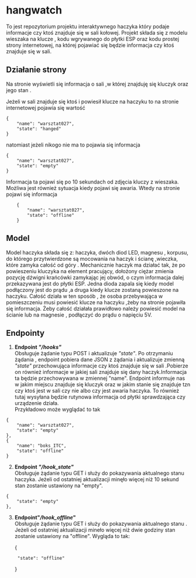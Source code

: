 # hangwatch
To jest repozytorium projektu interaktywnego haczyka który podaje informacje czy ktoś znajduje się w sali kołowej. 
Projekt składa się z modelu wieszaka na klucze , kodu wgrywanego do płytki ESP oraz kodu prostej strony internetowej,
na której pojawiać się będzie informacja czy ktoś znajduje się w sali.

 ## Działanie strony
 Na stronie wyświetli się  informacja o sali ,w której znajduję się kluczyk oraz jego stan .

 Jeżeli w sali znajduje się ktoś i powiesił klucze na haczyku to na stronie internetowej pojawia się wartość 
 
    {
	    "name": "warsztat027",
        "state": "hanged"
    }

 natomiast jeżeli nikogo nie ma to pojawia się informacja 
	   
    {
	    "name": "warsztat027",
        "state": "empty"
    }
    
 Informacja ta pojawi się po 10 sekundach  od zdjęcia kluczy z wieszaka.
Możliwa jest również sytuacja kiedy pojawi się awaria. Wtedy na stronie pojawi się informacja
 
		{
	        "name": "warsztat027",
	        "state": "offline"
	    }
 

 ## Model
 Model haczyka składa się z: haczyka, dwóch diod LED, magnesu , korpusu, do którego przytwierdzone są mocowania na haczyk i ścianę ,wieczka, które zamyka całość od góry .
Mechanicznie haczyk ma działać tak, że po powieszeniu kluczyka na element pracujący, dołożony ciężar zmienia pozycję dźwigni krańcówki zamykając jej obwód,
o czym informacja dalej przekazywana jest do płytki ESP. Jedna dioda zapala się kiedy model podłączony jest do prądu ,a druga kiedy klucze zostaną powieszone na haczyku. 
Całość działa w ten sposób , że osoba przebywająca w pomieszczeniu musi powiesić klucze na haczyku ,żeby na stronie pojawiła się informacja. 
Żeby całość działała prawidłowo należy powiesić model na ścianie lub na magnesie , podłączyć do prądu o napięciu 5V.
## Endpointy 

 1.  **Endpoint  *"/hooks"***    
Obsługuje żądanie typu POST i aktualizuje *"state"*. 				Po otrzymaniu  żądania , endpoint pobiera dane JSON z żądania  i aktualizuje  zmienną *"state"* przechowująca informacje czy ktoś znajduje się w sali .Pobierze on również informacje w jakiej sali znajduje się dany haczyk.Informacja ta będzie przechowywana w zmiennej "name". Endpoint informuje nas w jakim miejscu znajduje się kluczyk oraz w jakim stanie się znajduje tzn czy ktoś jest w sali czy nie albo czy jest awaria haczyka. 
To również tutaj wysyłana będzie rutynowa  informacja od płytki sprawdzająca czy urządzenie działa.   
Przykładowo może wyglądać to tak

    {
        "name": "warsztat027",
        "state": "empty"
    },
    {
        "name": "boks_ITC",
        "state": "offline"
    }


 2.  **Endpoint *"/hook_state"***   
Obsługuje żądanie typu GET i służy do pokazywania 				aktualnego stanu haczyka. Jeżeli od ostatniej aktualizacji  minęło więcej niż 10 sekund  stan zostanie ustawiony na "empty". 
	
    {
        "state": "empty"
    },
    

	 
 3. **Endpoint"*/hook_offline*"**  
 Obsługuje żądanie typu GET i służy do pokazywania 				aktualnego stanu . Jeżeli od ostatniej aktualizacji  mineło więcej niż dwie godziny stan zostanie ustawiony na "offline". Wygląda to tak: 
 
    {
        
         "state": "offline"
    }
  


